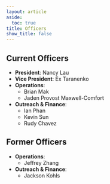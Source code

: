 ```yaml
---
layout: article
aside:
  toc: true
title: Officers
show_title: false
---
```


## Current Officers
- **President**: Nancy Lau
- **Vice President**: Ex Taranenko
- **Operations**:
	* Brian Mak
	* Jaden Provost Maxwell-Comfort
- **Outreach & Finance**:
	* Ian Phan
	* Kevin Sun
	* Rudy Chavez

## Former Officers
- **Operations**:
	* Jeffrey Zhang
- **Outreach & Finance**:
	* Jackson Kohls
